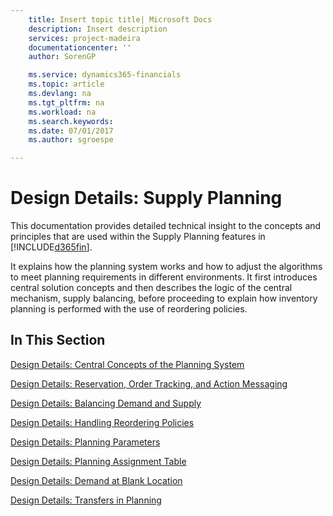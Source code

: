 ```yaml
---
    title: Insert topic title| Microsoft Docs
    description: Insert description
    services: project-madeira
    documentationcenter: ''
    author: SorenGP

    ms.service: dynamics365-financials
    ms.topic: article
    ms.devlang: na
    ms.tgt_pltfrm: na
    ms.workload: na
    ms.search.keywords:
    ms.date: 07/01/2017
    ms.author: sgroespe

---
```

# Design Details: Supply Planning
This documentation provides detailed technical insight to the concepts and principles that are used within the Supply Planning features in [!INCLUDE[d365fin](../../includes/d365fin_md.md)].  
  
 It explains how the planning system works and how to adjust the algorithms to meet planning requirements in different environments. It first introduces central solution concepts and then describes the logic of the central mechanism, supply balancing, before proceeding to explain how inventory planning is performed with the use of reordering policies.  
  
## In This Section  
 [Design Details: Central Concepts of the Planning System](design-details-central-concepts-of-the-planning-system.md)  
  
 [Design Details: Reservation, Order Tracking, and Action Messaging](design-details-reservation-order-tracking-and-action-messaging.md)  
  
 [Design Details: Balancing Demand and Supply](design-details-balancing-demand-and-supply.md)  
  
 [Design Details: Handling Reordering Policies](design-details-handling-reordering-policies.md)  
  
 [Design Details: Planning Parameters](design-details-planning-parameters.md)  
  
 [Design Details: Planning Assignment Table](design-details-planning-assignment-table.md)  
  
 [Design Details: Demand at Blank Location](design-details-demand-at-blank-location.md)  
  
 [Design Details: Transfers in Planning](design-details-transfers-in-planning.md)